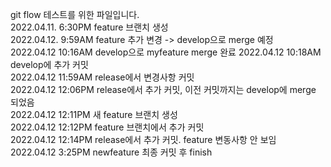 git flow 테스트를 위한 파일입니다.  
2022.04.11. 6:30PM feature 브랜치 생성  
2022.04.12. 9:59AM feature 추가 변경 -> develop으로 merge 예정  
2022.04.12 10:16AM develop으로 myfeature merge 완료
2022.04.12 10:18AM develop에 추가 커밋  
2022.04.12 11:59AM release에서 변경사항 커밋  
2022.04.12 12:06PM release에서 추가 커밋, 이전 커밋까지는 develop에 merge 되었음    
2022.04.12 12:11PM 새 feature 브랜치 생성    
2022.04.12 12:12PM feature 브랜치에서 추가 커밋  
2022.04.12 12:14PM release에서 추가 커밋. feature 변동사항 안 보임  
2022.04.12 3:25PM newfeature 최종 커밋 후 finish
